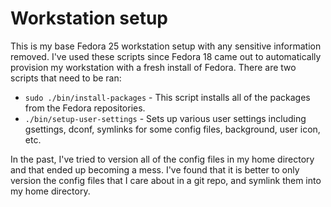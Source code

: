# Workstation setup

This is my base Fedora 25 workstation setup with any sensitive information removed.
I've used these scripts since Fedora 18 came out to automatically provision my
workstation with a fresh install of Fedora. There are two scripts that need to be
ran:

- `sudo ./bin/install-packages` - This script installs all of the packages from the
  Fedora repositories.
- `./bin/setup-user-settings` - Sets up various user settings including gsettings,
  dconf, symlinks for some config files, background, user icon, etc.

In the past, I've tried to version all of the config files in my home directory and
that ended up becoming a mess. I've found that it is better to only version the
config files that I care about in a git repo, and symlink them into my home directory.
